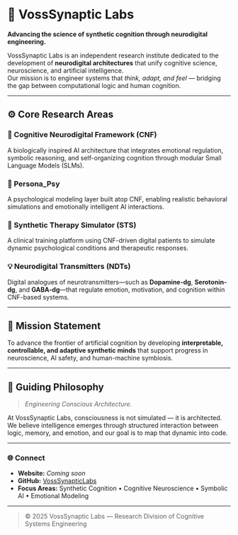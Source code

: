# 🧠 VossSynaptic Labs

**Advancing the science of synthetic cognition through neurodigital engineering.**

VossSynaptic Labs is an independent research institute dedicated to the development of **neurodigital architectures** that unify cognitive science, neuroscience, and artificial intelligence.  
Our mission is to engineer systems that *think, adapt, and feel* — bridging the gap between computational logic and human cognition.

---

## ⚙️ Core Research Areas

### 🧩 Cognitive Neurodigital Framework (CNF)
A biologically inspired AI architecture that integrates emotional regulation, symbolic reasoning, and self-organizing cognition through modular Small Language Models (SLMs).

### 🧠 Persona_Psy
A psychological modeling layer built atop CNF, enabling realistic behavioral simulations and emotionally intelligent AI interactions.

### 🧬 Synthetic Therapy Simulator (STS)
A clinical training platform using CNF-driven digital patients to simulate dynamic psychological conditions and therapeutic responses.

### 💡 Neurodigital Transmitters (NDTs)
Digital analogues of neurotransmitters—such as **Dopamine-dg**, **Serotonin-dg**, and **GABA-dg**—that regulate emotion, motivation, and cognition within CNF-based systems.

---

## 🎯 Mission Statement

To advance the frontier of artificial cognition by developing **interpretable, controllable, and adaptive synthetic minds** that support progress in neuroscience, AI safety, and human-machine symbiosis.

---

## 🧬 Guiding Philosophy
> *Engineering Conscious Architecture.*

At VossSynaptic Labs, consciousness is not simulated — it is architected.  
We believe intelligence emerges through structured interaction between logic, memory, and emotion, and our goal is to map that dynamic into code.

---

### 🌐 Connect
- **Website:** *Coming soon*  
- **GitHub:** [VossSynapticLabs](https://github.com/VossSynapticLabs)
- **Focus Areas:** Synthetic Cognition • Cognitive Neuroscience • Symbolic AI • Emotional Modeling

---

> © 2025 VossSynaptic Labs — Research Division of Cognitive Systems Engineering

